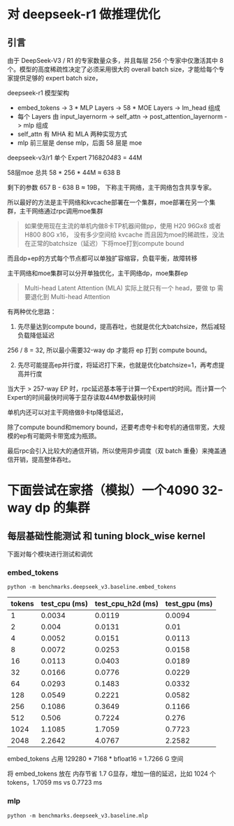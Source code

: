 
# 对 deepseek-r1 做推理优化

## 引言

由于 DeepSeek-V3 / R1 的专家数量众多，并且每层 256 个专家中仅激活其中 8 个。模型的高度稀疏性决定了必须采用很大的 overall batch size，才能给每个专家提供足够的 expert batch size，

deepseek-r1 模型架构
- embed_tokens -> 3 * MLP Layers -> 58 * MOE Layers -> lm_head 组成
- 每个 Layers 由 input_layernorm -> self_attn -> post_attention_layernorm -> mlp 组成
- self_attn 有 MHA 和 MLA 两种实现方式
- mlp 前三层是 dense mlp，后面 58 层是 moe

deepseek-v3/r1 单个 Expert 7168*2048*3 = 44M

58层moe 总共 58 * 256 * 44M ≈ 638 B

剩下的参数 657 B - 638 B ≈ 19B， 下称主干网络，主干网络包含共享专家。

所以最好的方法是主干网络和kvcache部署在一个集群，moe部署在另一个集群，主干网络通过rpc调用moe集群

> 如果使用现在主流的单机内做8卡TP机器间做pp，使用 H20 96Gx8 或者H800 80G x16， 没有多少空间给 kvcache
> 而且因为moe的稀疏性，没法在正常的batchsize（延迟）下将moe打到compute bound

而且dp+ep的方式每个节点都可以单独扩容缩容，负载平衡，故障转移

主干网络和moe集群可以分开单独优化，主干网络dp，moe集群ep

> Multi-head Latent Attention (MLA) 实际上就只有一个 head，要做 tp 需要退化到 Multi-head Attention

有两种优化思路：

1. 先尽量达到compute bound，提高吞吐，也就是优化大batchsize，然后减轻负载降低延迟

256 / 8  = 32, 所以最小需要32-way dp 才能将 ep 打到 compute bound。 

2. 先尽可能提高ep并行度，将延迟打下来，也就是优化batchsize=1，再考虑提高并行度

当大于 > 257-way EP 时，rpc延迟基本等于计算一个Expert的时间。而计算一个Expert的时间最快时间等于显存读取44M参数最快时间

单机内还可以对主干网络做8卡tp降低延迟，

除了compute bound和memory bound，还要考虑夸卡和夸机的通信带宽，大规模的ep有可能网卡带宽成为瓶颈。


最后rpc会引入比较大的通信开销，所以使用异步调度（双 batch 重叠）来掩盖通信开销，提高整体吞吐。

# 下面尝试在家搭（模拟）一个4090 32-way dp 的集群

## 每层基础性能测试 和 tuning block_wise kernel

下面对每个模块进行测试和调优

### embed_tokens

```commandline
python -m benchmarks.deepseek_v3.baseline.embed_tokens
```

| tokens | test_cpu (ms) | test_cpu_h2d (ms) | test_gpu (ms) | 
|--------|---------------|-------------------|---------------|
| 1      | 0.0034        | 0.0119            | 0.0094        |
| 2      | 0.004         | 0.0131            | 0.01          |
| 4      | 0.0052        | 0.0151            | 0.0113        |
| 8      | 0.0072        | 0.0253            | 0.0158        |
| 16     | 0.0113        | 0.0403            | 0.0189        |
| 32     | 0.0166        | 0.0776            | 0.0229        |
| 64     | 0.0293        | 0.1483            | 0.0332        |
| 128    | 0.0549        | 0.2221            | 0.0582        |
| 256    | 0.1086        | 0.3649            | 0.1166        |
| 512    | 0.506         | 0.7224            | 0.276         |
| 1024   | 1.1085        | 1.7059            | 0.7723        |
| 2048   | 2.2642        | 4.0767            | 2.2582        |


embed_tokens 占用 129280 * 7168 * bfloat16 = 1.7266 G 空间

将 embed_tokens 放在 内存节省 1.7 G显存，增加一倍的延迟，比如 1024 个 tokens，1.7059 ms vs 0.7723 ms

### mlp

```commandline
python -m benchmarks.deepseek_v3.baseline.mlp
```

